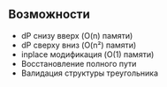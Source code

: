 
## Возможности

- dP снизу вверх (O(n) памяти)
- dP сверху вниз (O(n²) памяти)
- inplace модификация (O(1) памяти)
- Восстановление полного пути
- Валидация структуры треугольника


